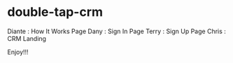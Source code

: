 # double-tap-crm

Diante : How It Works Page
Dany : Sign In Page
Terry : Sign Up Page
Chris : CRM Landing

Enjoy!!!
